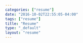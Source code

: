 ```yaml
---
categories: ["resume"]
date: "2016-10-02T22:55:05-04:00"
tags: ["resume"]
title: "Resume"
type: "_default"
layout: "resume"
---
```

